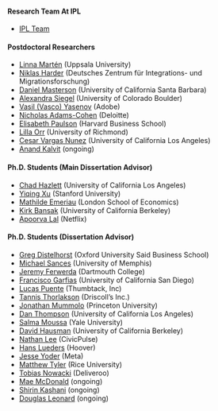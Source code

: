 #### Research Team At IPL

- [IPL Team](https://immigrationlab.org/team/)

#### Postdoctoral Researchers
- [Linna Martén](https://sites.google.com/site/linnamarten/home) (Uppsala University)
- [Niklas Harder](https://www.dezim-institut.de/en/employees/person-detail/niklas-harder/) (Deutsches Zentrum für Integrations- und Migrationsforschung)
- [Daniel Masterson](https://danieltrmasterson.com/) (University of California Santa Barbara)
- [Alexandra Siegel](https://aasiegel.github.io/website/website-main/) (University of Colorado Boulder)
- [Vasil (Vasco) Yasenov](https://www.linkedin.com/in/vasil-yasenov-2a6a3a39/) (Adobe)
- [Nicholas Adams-Cohen](https://www.linkedin.com/in/nicholas-adams-cohen-0b3a3a39/) (Deloitte)
- [Elisabeth Paulson](https://elisabethpaulson.github.io/) (Harvard Business School)
- [Lilla Orr](https://lillaorr.com/) (University of Richmond)
- [Cesar Vargas Nunez](https://sites.google.com/stanford.edu/cesarvargasnunez/home) (University of California Los Angeles)
- [Anand Kalvit](https://sites.google.com/view/anandkalvit/bio) (ongoing)

#### Ph.D. Students (Main Dissertation Advisor)
- [Chad Hazlett](https://www.chadhazlett.com/) (University of California Los Angeles)
- [Yiqing Xu](https://yiqingxu.org/) (Stanford University)
- [Mathilde Emeriau](https://mathildeemeriau.com/) (London School of Economics)
- [Kirk Bansak](https://www.kirkbansak.com/) (University of California Berkeley)
- [Apoorva Lal](https://apoorvalal.github.io/) (Netflix)

#### Ph.D. Students (Dissertation Advisor)
- [Greg Distelhorst](https://www.gregdistelhorst.com/) (Oxford University Said Business School)
- [Michael Sances](https://msances.github.io/) (University of Memphis)
- [Jeremy Ferwerda](https://www.jeremyferwerda.com/) (Dartmouth College)
- [Francisco Garfias](http://franciscogarfias.com/) (University of California San Diego)
- [Lucas Puente](https://www.linkedin.com/in/lucas-puente-12345678/) (Thumbtack, Inc)
- [Tannis Thorlakson](https://www.linkedin.com/in/tannis-thorlakson-12345678/) (Driscoll’s Inc.)
- [Jonathan Mummolo](https://www.jonathanmummolo.com/) (Princeton University)
- [Dan Thompson](http://danmthompson.com/) (University of California Los Angeles)
- [Salma Moussa](https://www.salmamousa.com/) (Yale University)
- [David Hausman](https://www.david-hausman.com/) (University of California Berkeley)
- [Nathan Lee](https://nathanrlee.net/) (CivicPulse)
- [Hans Lueders](https://www.hanslueders.com/) (Hoover)
- [Jesse Yoder](http://www.jesselyoder.com/) (Meta)
- [Matthew Tyler](https://www.matthewtyler.site/) (Rice University)
- [Tobias Nowacki](https://www.tobiasnowacki.com/) (Deliveroo)
- [Mae McDonald](https://www.maemacdonald.com/) (ongoing)
- [Shirin Kashani](https://immigrationlab.org/our-team/shirin-abrashami-kashani/) (ongoing)
- [Douglas Leonard](https://politicalscience.stanford.edu/people/douglas-leonard) (ongoing)